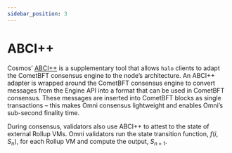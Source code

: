 ```yaml
---
sidebar_position: 3
---
```


# ABCI++

Cosmos’ [ABCI++](https://docs.cometbft.com/v0.37/spec/abci/) is a supplementary tool that allows `halo` clients to adapt the CometBFT consensus engine to the node’s architecture. An ABCI++ adapter is wrapped around the CometBFT consensus engine to convert messages from the Engine API into a format that can be used in CometBFT consensus. These messages are inserted into CometBFT blocks as single transactions – this makes Omni consensus lightweight and enables Omni’s sub-second finality time.

During consensus, validators also use ABCI++ to attest to the state of external Rollup VMs. Omni validators run the state transition function, $f(i, S_n)$, for each Rollup VM and compute the output, $S_{n+1}$.

